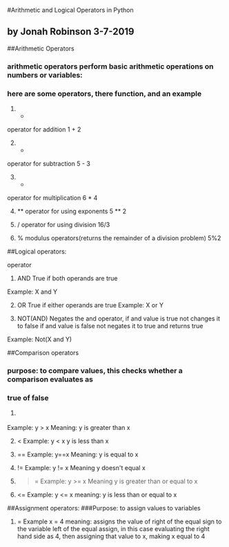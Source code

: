 

#Arithmetic and Logical Operators in Python
## by Jonah Robinson 3-7-2019

##Arithmetic Operators
### arithmetic operators perform basic arithmetic operations on numbers or variables:
### here are some operators, there function, and an example

1. +
operator for addition
1 + 2

2. -
operator for subtraction
5 - 3

3. *
operator for multiplication
6 * 4

4. **
operator for using exponents
 5 ** 2

5. /
operator for using division
16/3

6. %
 modulus operators(returns the remainder of a division problem)
 5%2

##Logical operators:

operator

1. AND
True if both operands are true

Example: X and Y

2. OR
True if either operands are true
Example: X or Y

3. NOT(AND)
Negates the and operator, if and value is true not changes it to false
if and value is false not negates it to true and returns true

Example: Not(X and Y)

##Comparison operators
### purpose: to compare values, this checks whether a comparison evaluates as
### true of false


1. >
Example: y > x
Meaning: y is greater than x

2. <
Example: y < x
y is less than x

3.  ==
Example: y==x
Meaning: y is equal to x

4. !=
Example: y != x
Meaning y doesn't equal x

5. >=
Example: y >= x
Meaning y is greater than or equal to x

6. <=
Example: y <= x
meaning: y is less than or equal to x

##Assignment operators:
###Purpose: to assign values to variables

1. =
Example x = 4
meaning: assigns the value of right of the equal sign to the variable left of the equal assign, in this case evaluating the right hand side as 4, then assigning that value to x, making x equal to 4
